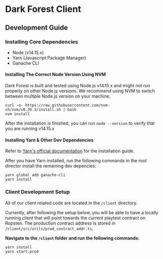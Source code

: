 # Dark Forest Client

## Development Guide

### Installing Core Dependencies

-   Node (v14.15.x)
-   Yarn (Javascript Package Manager)
-   Ganache CLI

#### Installing The Correct Node Version Using NVM

Dark Forest is built and tested using Node.js v14.15.x and might not run properly on other Node.js versions. We recommend using NVM to switch between multiple Node.js version on your machine.

```
curl -o- https://raw.githubusercontent.com/nvm-sh/nvm/v0.35.3/install.sh | bash
nvm install
```

After the installation is finished, you can run `node --version` to verify that you are running v14.15.x

#### Installing Yarn & Other Dev Dependencies

Refer to [Yarn's official documentation](https://classic.yarnpkg.com/en/docs/install) for the installation guide.

After you have Yarn installed, run the following commands in the root director install the remaining dev depencies:

```
yarn global add ganache-cli
yarn install
```

### Client Development Setup

All of our client related code are located in the `/client` directory.

Currently, after following the setup below, you will be able to have a locally running client that will point towards the current playtest contract on Ropsten. The production contract address is stored in `/client/src/utils/prod_contract_addr.ts`.

**Navigate to the `/client` folder and run the following commands:**

```
yarn install
yarn start:prod
```
